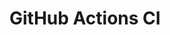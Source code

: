 # GitHub Actions CI






















































































































































































































































































